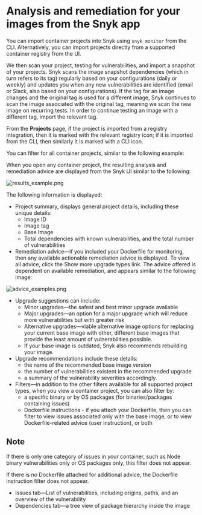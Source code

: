 # Analysis and remediation for your images from the Snyk app

You can import container projects into Snyk using `snyk monitor` from the CLI. Alternatively, you can import projects directly from a supported container registry from the UI.

We then scan your project, testing for vulnerabilities, and import a snapshot of your projects. Snyk scans the image snapshot dependencies \(which in turn refers to its tag\) regularly based on your configurations \(daily or weekly\) and updates you when any new vulnerabilities are identified \(email or Slack, also based on your configurations\). If the tag for an image changes and the original tag is used for a different image, Snyk continues to scan the image associated with the original tag, meaning we scan the new image on recurring tests. In order to continue testing an image with a different tag, import the relevant tag.

From the **Projects** page, if the project is imported from a registry integration, then it is marked with the relevant registry icon; if it is imported from the CLI, then similarly it is marked with a CLI icon.

You can filter for all container projects, similar to the following example:

When you open any container project, the resulting analysis and remediation advice are displayed from the Snyk UI similar to the following:

![results\_example.png](https://support.snyk.io/hc/article_attachments/360007147018/uuid-069520cd-66e8-9f80-5bcf-c7845009ff54-en.png)

The following information is displayed:

* Project summary, displays general project details, including these unique details:
  * Image ID
  * Image tag
  * Base Image
  * Total dependencies with known vulnerabilities, and the total number of vulnerabilities
* Remediation advice—if you included your Dockerfile for monitoring, then any available actionable remediation advice is displayed. To view all advice, click the Show more upgrade types link. The advice offered is dependent on available remediation, and appears similar to the following image:

![advice\_examples.png](https://support.snyk.io/hc/article_attachments/360007147038/uuid-431ce2b1-e5f0-0025-7932-0171b35cb9bb-en.png)

* Upgrade suggestions can include:
  * Minor upgrades—the safest and best minor upgrade available
  * Major upgrades—an option for a major upgrade which will reduce more vulnerabilities but with greater risk
  * Alternative upgrades—viable alternative image options for replacing your current base image with other, different base images that provide the least amount of vulnerabilities possible.
  * If your base image is outdated, Snyk also recommends rebuilding your image.
* Upgrade recommendations include these details:
  * the name of the recommended base image version
  * the number of vulnerabilities existent in the recommended upgrade
  * a summary of the vulnerability severities accordingly.
* Filters—in addition to the other filters available for all supported project types, when you view a container project, you can also filter by:
  * a specific binary or by OS packages \(for binaries/packages containing issues\)
  * Dockerfile instructions - if you attach your Dockerfile, then you can filter to view issues associated only with the base image, or to view Dockerfile-related advice \(user instruction\), or both

## Note

If there is only one category of issues in your container, such as Node binary vulnerabilities only or OS packages only, this filter does not appear.

If there is no Dockerfile attached for additional advice, the Dockerfile instruction filter does not appear.

* Issues tab—List of vulnerabilities, including origins, paths, and an overview of the vulnerability
* Dependencies tab—a tree view of package hierarchy inside the image

